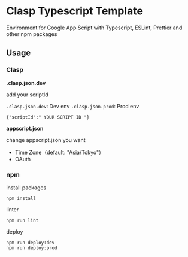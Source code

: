 # Clasp Typescript Template

Environment for Google App Script with Typescript, ESLint, Prettier and other npm packages

## Usage

### Clasp

**.clasp.json.dev**

add your scriptId

`.clasp.json.dev`: Dev env
`.clasp.json.prod`: Prod env

```
{"scriptId":" YOUR SCRIPT ID "}
```

**appscript.json**

change appscript.json you want

- Time Zone（default: "Asia/Tokyo"）
- OAuth

### npm

install packages

```
npm install
```

linter

```
npm run lint
```

deploy

```
npm run deploy:dev
npm run deploy:prod
```
